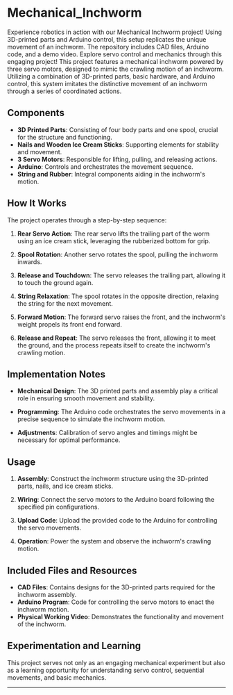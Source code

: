 # Mechanical_Inchworm
Experience robotics in action with our Mechanical Inchworm project! Using 3D-printed parts and Arduino control, this setup replicates the unique movement of an inchworm. The repository includes CAD files, Arduino code, and a demo video. Explore servo control and mechanics through this engaging project! This project features a mechanical inchworm powered by three servo motors, designed to mimic the crawling motion of an inchworm. Utilizing a combination of 3D-printed parts, basic hardware, and Arduino control, this system imitates the distinctive movement of an inchworm through a series of coordinated actions.

## Components

- **3D Printed Parts**: Consisting of four body parts and one spool, crucial for the structure and functioning.
- **Nails and Wooden Ice Cream Sticks**: Supporting elements for stability and movement.
- **3 Servo Motors**: Responsible for lifting, pulling, and releasing actions.
- **Arduino**: Controls and orchestrates the movement sequence.
- **String and Rubber**: Integral components aiding in the inchworm's motion.

## How It Works

The project operates through a step-by-step sequence:

1. **Rear Servo Action**: The rear servo lifts the trailing part of the worm using an ice cream stick, leveraging the rubberized bottom for grip.
  
2. **Spool Rotation**: Another servo rotates the spool, pulling the inchworm inwards.
  
3. **Release and Touchdown**: The servo releases the trailing part, allowing it to touch the ground again.
  
4. **String Relaxation**: The spool rotates in the opposite direction, relaxing the string for the next movement.
  
5. **Forward Motion**: The forward servo raises the front, and the inchworm's weight propels its front end forward.
  
6. **Release and Repeat**: The servo releases the front, allowing it to meet the ground, and the process repeats itself to create the inchworm's crawling motion.

## Implementation Notes

- **Mechanical Design**: The 3D printed parts and assembly play a critical role in ensuring smooth movement and stability.
  
- **Programming**: The Arduino code orchestrates the servo movements in a precise sequence to simulate the inchworm motion.
  
- **Adjustments**: Calibration of servo angles and timings might be necessary for optimal performance.

## Usage

1. **Assembly**: Construct the inchworm structure using the 3D-printed parts, nails, and ice cream sticks.
  
2. **Wiring**: Connect the servo motors to the Arduino board following the specified pin configurations.
  
3. **Upload Code**: Upload the provided code to the Arduino for controlling the servo movements.
  
4. **Operation**: Power the system and observe the inchworm's crawling motion.

## Included Files and Resources

- **CAD Files**: Contains designs for the 3D-printed parts required for the inchworm assembly.
- **Arduino Program**: Code for controlling the servo motors to enact the inchworm motion.
- **Physical Working Video**: Demonstrates the functionality and movement of the inchworm.


## Experimentation and Learning

This project serves not only as an engaging mechanical experiment but also as a learning opportunity for understanding servo control, sequential movements, and basic mechanics.

---
